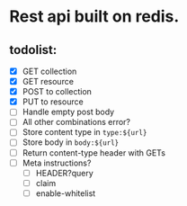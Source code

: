 # Rest api built on redis.

## todolist:
- [x] GET collection
- [x] GET resource
- [x] POST to collection
- [x] PUT to resource
- [ ] Handle empty post body
- [ ] All other combinations error?
- [ ] Store content type in `type:${url}`
- [ ] Store body in `body:${url}`
- [ ] Return content-type header with GETs
- [ ] Meta instructions?
  - [ ] HEADER?query
  - [ ] claim
  - [ ] enable-whitelist
